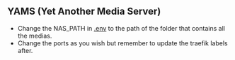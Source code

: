 ## YAMS (Yet Another Media Server)

- Change the NAS_PATH in [.env](.env) to the path of the folder that contains all the medias.
- Change the ports as you wish but remember to update the traefik labels after.